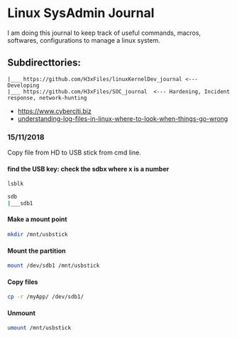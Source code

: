 # Linux SysAdmin Journal
I am doing this journal to keep track of useful commands, macros, softwares, configurations to manage a linux system.


## Subdirecttories:
```
|___ https://github.com/H3xFiles/linuxKernelDev_journal <--- Developing
|___ https://github.com/H3xFiles/SOC_journal  <--- Hardening, Incident response, network-hunting
```


- https://www.cyberciti.biz 
- [understanding-log-files-in-linux-where-to-look-when-things-go-wrong](http://www.lostsaloon.com/technology/understanding-log-files-in-linux-where-to-look-when-things-go-wrong/)


### 15/11/2018
Copy file from HD to USB stick from cmd line.

#### find the USB key: check the sdbx where x is a number
```Bash
lsblk

sdb
|___sdb1
```
#### Make a mount point
```Bash
mkdir /mnt/usbstick
```
#### Mount the partition
```Bash
mount /dev/sdb1 /mnt/usbstick
```
#### Copy files
```Bash
cp -r /myApp/ /dev/sdb1/
```
#### Unmount
```Bash
umount /mnt/usbstick
```
